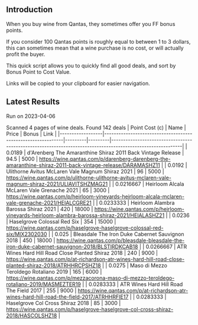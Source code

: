 ## Introduction

When you buy wine from Qantas, they sometimes offer you FF bonus points. 

If you consider 100 Qantas points is roughly equal to between 1 to 3 dollars, this can sometimes mean that a wine purchase is no cost, or will actually profit the buyer.

This quick script allows you to quickly find all good deals, and sort by Bonus Point to Cost Value.

Links will be copied to your clipboard for easier navigation.

## Latest Results

Run on 2023-04-06

Scanned 4 pages of wine deals.
Found 142 deals
|   Point Cost (c) | Name                                                        |   Price |   Bonus | Link                                                                                                       |
|------------------|-------------------------------------------------------------|---------|---------|------------------------------------------------------------------------------------------------------------|
|        0.0189    | d'Arenberg The Amaranthine Shiraz 2011 Back Vintage Release |    94.5 |    5000 | https://wine.qantas.com/p/darenberg-darenberg-the-amaranthine-shiraz-2011-back-vintage-release/DARAMASHZ11 |
|        0.0192    | Ulithorne Avitus McLaren Vale Magnum Shiraz 2021            |    96   |    5000 | https://wine.qantas.com/p/ulithorne-ulithorne-avitus-mclaren-vale-magnum-shiraz-2021/ULIAVITSHZMAG21       |
|        0.0216667 | Heirloom Alcala McLaren Vale Grenache 2021                  |    65   |    3000 | https://wine.qantas.com/p/heirloom-vineyards-heirloom-alcala-mclaren-vale-grenache-2021/HEIALCGRE21        |
|        0.0233333 | Heirloom Alambra Barossa Shiraz 2021                        |   420   |   18000 | https://wine.qantas.com/p/heirloom-vineyards-heirloom-alambra-barossa-shiraz-2021/HEIALASHZ21              |
|        0.0236    | Haselgrove Colossal Red Six                                 |   354   |   15000 | https://wine.qantas.com/p/haselgrove-haselgrove-colossal-red-six/MIX2302030                                |
|        0.025     | Bleasdale The Iron Duke Cabernet Sauvignon 2018             |   450   |   18000 | https://wine.qantas.com/p/bleasdale-bleasdale-the-iron-duke-cabernet-sauvignon-2018/BLSTIRDKCAB18          |
|        0.0266667 | ATR Wines Hard Hill Road Close Planted Shiraz 2018          |   240   |    9000 | https://wine.qantas.com/p/at-richardson-atr-wines-hard-hill-road-close-planted-shiraz-2018/ATRHHRCPSHZ18   |
|        0.0275    | Maso di Mezzo Teroldego Rotaliano 2019                      |   165   |    6000 | https://wine.qantas.com/p/mezzacorona-maso-di-mezzo-teroldego-rotaliano-2019/MASMEZTER19                   |
|        0.0283333 | ATR Wines Hard Hill Road The Field 2017                     |   255   |    9000 | https://wine.qantas.com/p/at-richardson-atr-wines-hard-hill-road-the-field-2017/ATRHHRFIE17                |
|        0.0283333 | Haselgrove Col Cross Shiraz 2018                            |    85   |    3000 | https://wine.qantas.com/p/haselgrove-haselgrove-col-cross-shiraz-2018/HASCOLSHZ18                          |


